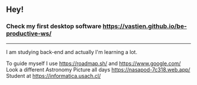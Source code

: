 ## Hey!

### Check my first desktop software https://vastien.github.io/be-productive-ws/

___________________________________________________________________________________________________________________________________________________________


I am studying back-end and actually I'm learning a lot. 

To guide myself I use https://roadmap.sh/ and https://www.google.com/                 
Look a different Astronomy Picture all days https://nasapod-7c318.web.app/                                                                                                                                                          
Student at https://informatica.usach.cl/ 
